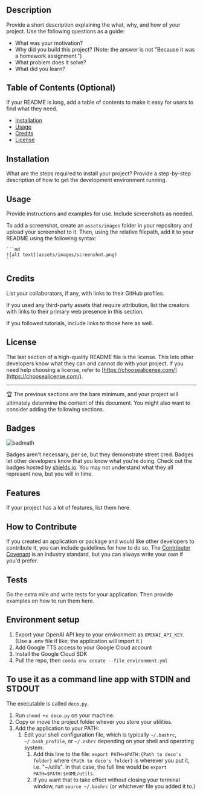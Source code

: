 # <Your-Project-Title>

## Description

Provide a short description explaining the what, why, and how of your project. Use the following questions as a guide:

- What was your motivation?
- Why did you build this project? (Note: the answer is not "Because it was a homework assignment.")
- What problem does it solve?
- What did you learn?

## Table of Contents (Optional)

If your README is long, add a table of contents to make it easy for users to find what they need.

- [Installation](#installation)
- [Usage](#usage)
- [Credits](#credits)
- [License](#license)

## Installation

What are the steps required to install your project? Provide a step-by-step description of how to get the development environment running.

## Usage

Provide instructions and examples for use. Include screenshots as needed.

To add a screenshot, create an `assets/images` folder in your repository and upload your screenshot to it. Then, using the relative filepath, add it to your README using the following syntax:

    ```md
    ![alt text](assets/images/screenshot.png)
    ```

## Credits

List your collaborators, if any, with links to their GitHub profiles.

If you used any third-party assets that require attribution, list the creators with links to their primary web presence in this section.

If you followed tutorials, include links to those here as well.

## License

The last section of a high-quality README file is the license. This lets other developers know what they can and cannot do with your project. If you need help choosing a license, refer to [https://choosealicense.com/](https://choosealicense.com/).

---

🏆 The previous sections are the bare minimum, and your project will ultimately determine the content of this document. You might also want to consider adding the following sections.

## Badges

![badmath](https://img.shields.io/github/languages/top/lernantino/badmath)

Badges aren't necessary, per se, but they demonstrate street cred. Badges let other developers know that you know what you're doing. Check out the badges hosted by [shields.io](https://shields.io/). You may not understand what they all represent now, but you will in time.

## Features

If your project has a lot of features, list them here.

## How to Contribute

If you created an application or package and would like other developers to contribute it, you can include guidelines for how to do so. The [Contributor Covenant](https://www.contributor-covenant.org/) is an industry standard, but you can always write your own if you'd prefer.

## Tests

Go the extra mile and write tests for your application. Then provide examples on how to run them here.

## Environment setup
1. Export your OpenAI API key to your environment as `OPENAI_API_KEY`. (Use a .env file if like; the application will import it.)
1. Add Google TTS access to your Google Cloud account
1. Install the Google Cloud SDK
1. Pull the repo, then `conda env create --file environment.yml`

## To use it as a command line app with STDIN and STDOUT
The executable is called `deco.py`.
1. Run `chmod +x deco.py` on your machine.
1. Copy or move the project folder whever you store your utilities.
1. Add the application to your PATH:
    1. Edit your shell configuration file, which is typically `~/.bashrc`, `~/.bash_profile`, or `~/.zshrc` depending on your shell and operating system:
        1. Add this line to the file: `export PATH=$PATH:{Path to deco's folder}` where `{Path to deco's folder}` is wherever you put it, i.e. "~/utils". In that case, the full line would be `export PATH=$PATH:$HOME/utils`.
        1. If you want that to take effect without closing your terminal window, run `source ~/.bashrc` (or whichever file you added it to.)

